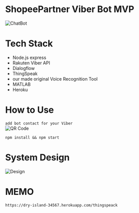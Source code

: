 # ShopeePartner Viber Bot MVP
![ChatBot](https://media.giphy.com/media/gjTcoOmoIn01EcV1ZP/giphy.gif "chat")  


# Tech Stack
- Node.js express
- Rakuten Viber API
- Dialogflow
- ThingSpeak
- our made original Voice Recognition Tool
- MATLAB
- Heroku

# How to Use
`add bot contact for your Viber`  
![QR Code](https://drive.google.com/uc?export=view&id=1QEeEbRMltIHLaqyTtTbgOVIgrlgZfyvj "QR")  

`npm install && npm start`  

# System Design

![Design](https://drive.google.com/uc?export=view&id=1OU67inqPnprg1qM2azer5VILYvHS9jT9 "Design") 
# MEMO
`https://dry-island-34567.herokuapp.com/thingspeack`

